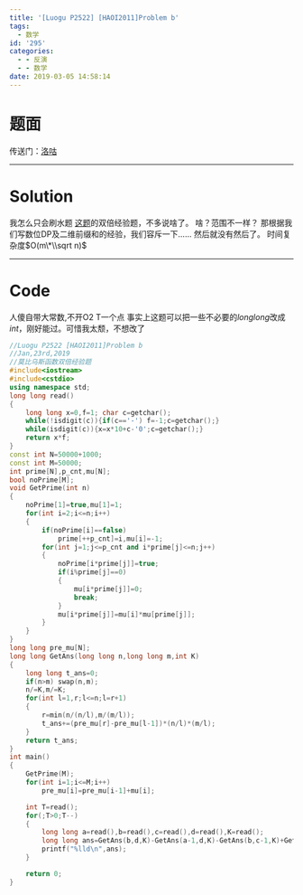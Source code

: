 ```yaml
---
title: '[Luogu P2522] [HAOI2011]Problem b'
tags:
  - 数学
id: '295'
categories:
  - - 反演
  - - 数学
date: 2019-03-05 14:58:14
---
```


# 题面

传送门：[洛咕](https://www.luogu.org/problemnew/show/P2522)

* * *

# Solution

我怎么只会刷水题 [这题](https://www.cnblogs.com/GoldenPotato/p/10304040.html)的双倍经验题，不多说啥了。 啥？范围不一样？ 那根据我们写数位DP及二维前缀和的经验，我们容斥一下...... 然后就没有然后了。 时间复杂度$O(m\*\\sqrt n)$

* * *

# Code

人傻自带大常数,不开O2 T一个点 事实上这题可以把一些不必要的$longlong$改成$int$，刚好能过。可惜我太颓，不想改了

```cpp
//Luogu P2522 [HAOI2011]Problem b
//Jan,23rd,2019
//莫比乌斯函数双倍经验题
#include<iostream>
#include<cstdio>
using namespace std;
long long read()
{
    long long x=0,f=1; char c=getchar();
    while(!isdigit(c)){if(c=='-') f=-1;c=getchar();}
    while(isdigit(c)){x=x*10+c-'0';c=getchar();}
    return x*f;
}
const int N=50000+1000;
const int M=50000;
int prime[N],p_cnt,mu[N];
bool noPrime[M];
void GetPrime(int n)
{
    noPrime[1]=true,mu[1]=1;
    for(int i=2;i<=n;i++)
    {
        if(noPrime[i]==false)
            prime[++p_cnt]=i,mu[i]=-1;
        for(int j=1;j<=p_cnt and i*prime[j]<=n;j++)
        {
            noPrime[i*prime[j]]=true;
            if(i%prime[j]==0)
            {
                mu[i*prime[j]]=0;
                break;
            }
            mu[i*prime[j]]=mu[i]*mu[prime[j]];
        }
    }
}
long long pre_mu[N];
long long GetAns(long long n,long long m,int K)
{
    long long t_ans=0;
    if(n>m) swap(n,m);
    n/=K,m/=K;
    for(int l=1,r;l<=n;l=r+1)
    {
        r=min(n/(n/l),m/(m/l));
        t_ans+=(pre_mu[r]-pre_mu[l-1])*(n/l)*(m/l);
    }
    return t_ans;
}
int main()
{
    GetPrime(M);
    for(int i=1;i<=M;i++)
        pre_mu[i]=pre_mu[i-1]+mu[i];

    int T=read();
    for(;T>0;T--)
    {
        long long a=read(),b=read(),c=read(),d=read(),K=read();
        long long ans=GetAns(b,d,K)-GetAns(a-1,d,K)-GetAns(b,c-1,K)+GetAns(a-1,c-1,K);
        printf("%lld\n",ans);
    }

    return 0;
}

```